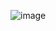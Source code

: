 ![image](https://user-images.githubusercontent.com/38988469/147596178-e6f77d8f-b219-443a-9936-22d34acefcc8.png)
